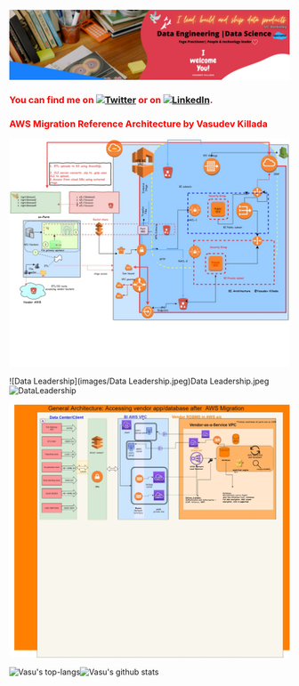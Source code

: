 <img src="https://github.com/VasudevKillada/VasudevKillada/blob/main/github.png" alt="banner that says Vasudev Killada - data scientist, data engineer, yogi"><br>
### <span style="color: red"> You can find me on [![Twitter][1.2]][1] or on [![LinkedIn][2.2]][2].</span> <br>
### <span style="color: red"> AWS Migration Reference Architecture by Vasudev Killada</span> <br>
<img src="https://github.com/VasudevKillada/Architecture/blob/main/Hybrid%20AWS-onPerm%20cloud%20Architecture-SPE%20BI%20AWS%20Architecture.jpg" alt="banner that says Vasudev Killada - data scientist, data engineer, yogi"><br>

![Data Leadership](images/Data Leadership.jpeg)Data Leadership.jpeg
![DataLeadership](https://github.com/VasudevKillada/images/assets/14223675/b9313eb4-ed4f-40d1-a85b-27685a4703e9)

<img src="https://github.com/VasudevKillada/Architecture/blob/main/General%20Architecture%20to%20access%20vendor%20DBMS%20in%20AWS%20After%20migration.jpg"><br>


![Vasu's top-langs](https://github-readme-stats.vercel.app/api/top-langs?username=VasudevKillada&show_icons=true&theme=radical)![Vasu's github stats](https://github-readme-stats.vercel.app/api?username=VasudevKillada&show_icons=true&theme=radical)

<!-- Actual text -->



<!-- Icons -->

[1.2]: http://i.imgur.com/wWzX9uB.png (twitter icon without padding)
[2.2]: https://raw.githubusercontent.com/MartinHeinz/MartinHeinz/master/linkedin-3-16.png (LinkedIn icon without padding)

<!-- Links to your social media accounts -->

[1]: https://twitter.com/VasudevKillada
[2]: https://www.linkedin.com/in/VasudevKilada/
